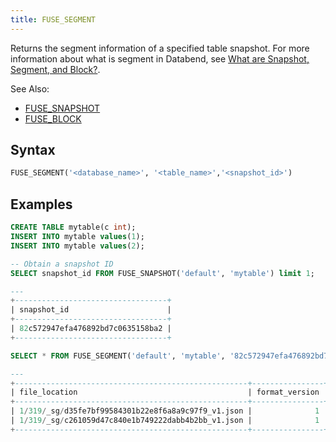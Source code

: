 ```yaml
---
title: FUSE_SEGMENT
---
```


Returns the segment information of a specified table snapshot. For more information about what is segment in Databend, see [What are Snapshot, Segment, and Block?](../../10-sql-commands/00-ddl/01-table/60-optimize-table.md#what-are-snapshot-segment-and-block).

See Also:

- [FUSE_SNAPSHOT](fuse_snapshot.md)
- [FUSE_BLOCK](fuse_block.md)

## Syntax

```sql
FUSE_SEGMENT('<database_name>', '<table_name>','<snapshot_id>')
```

## Examples

```sql
CREATE TABLE mytable(c int);
INSERT INTO mytable values(1);
INSERT INTO mytable values(2); 

-- Obtain a snapshot ID
SELECT snapshot_id FROM FUSE_SNAPSHOT('default', 'mytable') limit 1;

---
+----------------------------------+
| snapshot_id                      |
+----------------------------------+
| 82c572947efa476892bd7c0635158ba2 |
+----------------------------------+

SELECT * FROM FUSE_SEGMENT('default', 'mytable', '82c572947efa476892bd7c0635158ba2');

---
+----------------------------------------------------+----------------+-------------+-----------+--------------------+------------------+
| file_location                                      | format_version | block_count | row_count | bytes_uncompressed | bytes_compressed |
+----------------------------------------------------+----------------+-------------+-----------+--------------------+------------------+
| 1/319/_sg/d35fe7bf99584301b22e8f6a8a9c97f9_v1.json |              1 |           1 |         1 |                  4 |              184 |
| 1/319/_sg/c261059d47c840e1b749222dabb4b2bb_v1.json |              1 |           1 |         1 |                  4 |              184 |
+----------------------------------------------------+----------------+-------------+-----------+--------------------+------------------+
```